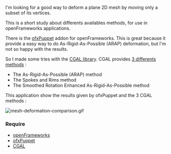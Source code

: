 I'm looking for a good way to deform a plane 2D mesh by moving only a subset of its vertices.

This is a short study about differents availables methods, for use in openFrameworks applications.

There is the [ofxPuppet](https://github.com/ofZach/ofxPuppet) addon for openFrameworks. This is great because it provide a easy way to do As-Rigid-As-Possible (ARAP) deformation, but I'm not so happy with the results.

So I made some tries with the [CGAL library](https://www.cgal.org/index.html). CGAL provides [3 differents methods](https://doc.cgal.org/latest/Surface_mesh_deformation/index.html#Chapter_SurfaceMeshDeformation) :

- The As-Rigid-As-Possible (ARAP) method
- The Spokes and Rims method
- The Smoothed Rotation Enhanced As-Rigid-As-Possible method

This application show the results given by ofxPuppet and the 3 CGAL methods :

![mesh-deformation-comparison.gif](mesh-deformation-comparison.gif)

### Require

- [openFrameworks](https://openframeworks.cc/)
- [ofxPuppet](https://github.com/ofZach/ofxPuppet)
- [CGAL](https://www.cgal.org/index.html)